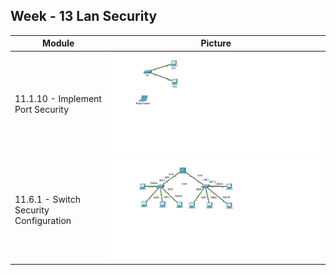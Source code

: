 
## Week - 13 Lan Security

| Module | Picture  |
|--|--|
|11.1.10 - Implement Port Security |![Alt text](./img/11110.jpg) |
|11.6.1 - Switch Security Configuration |![Alt text](./img/1161.jpg) |





